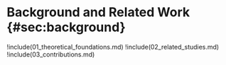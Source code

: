 # Background and Related Work {#sec:background}

!include(01_theoretical_foundations.md)
!include(02_related_studies.md)
!include(03_contributions.md)
